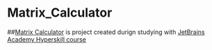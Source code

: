 # Matrix_Calculator
##[Matrix Calculator][1] is project created durign studying with [JetBrains Academy Hyperskill course][2]

[1]: Matrix_calculator/matrix_calculator.py
[2]: https://hyperskill.org
